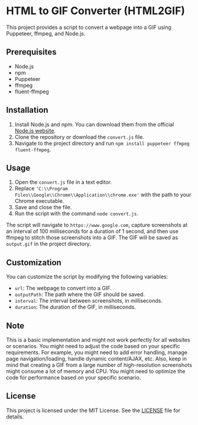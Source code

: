 # HTML to GIF Converter (HTML2GIF)

This project provides a script to convert a webpage into a GIF using Puppeteer, ffmpeg, and Node.js.

## Prerequisites

- Node.js
- npm
- Puppeteer
- ffmpeg
- fluent-ffmpeg

## Installation

1. Install Node.js and npm. You can download them from the official [Node.js website](https://nodejs.org/).
2. Clone the repository or download the `convert.js` file.
3. Navigate to the project directory and run `npm install puppeteer ffmpeg fluent-ffmpeg`.

## Usage

1. Open the `convert.js` file in a text editor.
2. Replace `'C:\\Program Files\\Google\\Chrome\\Application\\chrome.exe'` with the path to your Chrome executable.
3. Save and close the file.
4. Run the script with the command `node convert.js`.

The script will navigate to `https://www.google.com`, capture screenshots at an interval of 100 milliseconds for a duration of 1 second, and then use ffmpeg to stitch those screenshots into a GIF. The GIF will be saved as `output.gif` in the project directory.

## Customization

You can customize the script by modifying the following variables:

- `url`: The webpage to convert into a GIF.
- `outputPath`: The path where the GIF should be saved.
- `interval`: The interval between screenshots, in milliseconds.
- `duration`: The duration of the GIF, in milliseconds.

## Note

This is a basic implementation and might not work perfectly for all websites or scenarios. You might need to adjust the code based on your specific requirements. For example, you might need to add error handling, manage page navigation/loading, handle dynamic content/AJAX, etc. Also, keep in mind that creating a GIF from a large number of high-resolution screenshots might consume a lot of memory and CPU. You might need to optimize the code for performance based on your specific scenario.

## License

This project is licensed under the MIT License. See the [LICENSE](LICENSE) file for details.
